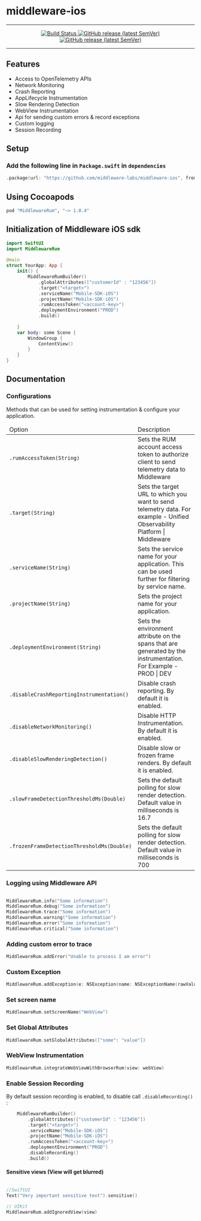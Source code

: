 # middleware-ios
---
<p align="center">
    <a href="https://github.com/middleware-labs/middleware-ios/releases">
        <img alt="Build Status" src="https://img.shields.io/badge/status-beta-orange">
      </a>
    <a href="https://github.com/middleware-labs/middleware-ios/actions/workflows/BuildAndTest.yml?query=branch%3Amain+">
        <img alt="GitHub release (latest SemVer)" src="https://github.com/middleware-labs/middleware-ios/actions/workflows/BuildAndTest.yml/badge.svg">
    </a>
    <a href="https://github.com/middleware-labs/middleware-android/releases">
        <img alt="GitHub release (latest SemVer)" src="https://img.shields.io/github/v/release/middleware-labs/middleware-ios?include_prereleases&style=flat">
    </a>
</p>

---

## Features

- Access to OpenTelemetry APIs
- Network Monitoring
- Crash Reporting
- AppLifecycle Instrumentation
- Slow Rendering Detection
- WebView Instrumentation
- Api for sending custom errors & record exceptions
- Custom logging
- Session Recording
            
## Setup
            
### Add the following line in `Package.swift` in `dependencies`
            
```swift
.package(url: "https://github.com/middleware-labs/middleware-ios", from: "1.0.4"),
```

## Using Cocoapods

```ruby
pod "MiddlewareRum", "~> 1.0.4"
```

## Initialization of Middleware iOS sdk
            
```swift
import SwiftUI
import MiddlewareRum
            
@main
struct YourApp: App {
    init() {
        MiddlewareRumBuilder()
            .globalAttributes(["customerId" : "123456"])
            .target("<target>")
            .serviceName("Mobile-SDK-iOS")
            .projectName("Mobile-SDK-iOS")
            .rumAccessToken("<account-key>")
            .deploymentEnvironment("PROD")
            .build()
        
    }
    var body: some Scene {
        WindowGroup {
            ContentView()
        }
    }
}
```

## Documentation

### Configurations

Methods that can be used for setting instrumentation & configure your application.
                                
<table>
    <thead>
        <tr><td>Option</td><td>Description</td><tr>
    </thead>
    <tbody>
        <tr>
            <td>
                <code lang="swift">.rumAccessToken(String)</code>
            </td>
            <td>
                Sets the RUM account access token to authorize client to send telemetry data to Middleware
            </td>
        </tr>
        <tr>
            <td>
                <code lang="swift">.target(String)</code>
            </td>
            <td>
                Sets the target URL to which you want to send telemetry data. For example - Unified Observability Platform | Middleware
            </td>
        </tr>
        <tr>
            <td>
                <code lang="swift">.serviceName(String)</code>
            </td>
            <td>
                Sets the service name for your application. This can be used further for filtering by service name.
            </td>
        </tr>
        <tr>
            <td>
                <code lang="swift">.projectName(String)</code>
            </td>
            <td>
                Sets the project name for your application.
            </td>
        </tr>
        <tr>
            <td>
                <code lang="swift">.deploymentEnvironment(String)</code>
            </td>
            <td>
                Sets the environment attribute on the spans that are generated by the instrumentation. For Example - PROD | DEV
            </td>
        </tr>
        <tr>
            <td>
                <code lang="swift">.disableCrashReportingInstrumentation()</code>
            </td>
            <td>
                Disable crash reporting. By default it is enabled.
            </td>
        </tr>
        <tr>
            <td>
                <code lang="swift">.disableNetworkMonitoring()</code>
            </td>
            <td>
                Disable HTTP Instrumentation. By default it is enabled.
            </td>
        </tr>
        <tr>
            <td>
                <code lang="swift">.disableSlowRenderingDetection()</code>
            </td>
            <td>
                Disable slow or frozen frame renders. By default it is enabled.
            </td>
        </tr>
        <tr>
            <td>
                <code lang="swift">.slowFrameDetectionThresholdMs(Double)</code>
            </td>
            <td>
                Sets the default polling for slow render detection. Default value in milliseconds is 16.7
            </td>
        </tr>
        <tr>
            <td>
                <code lang="swift">.frozenFrameDetectionThresholdMs(Double)</code>
            </td>
            <td>
                Sets the default polling for slow render detection. Default value in milliseconds is 700
            </td>
        </tr>
    </tbody>
</table>

### Logging using Middleware API

```swift

MiddlewareRum.info("Some information")
MiddlewareRum.debug("Some information")
MiddlewareRum.trace("Some information")
MiddlewareRum.warning("Some information")
MiddlewareRum.error("Some information")
MiddlewareRum.critical("Some information")
```

### Adding custom error to trace

```swift
MiddlewareRum.addError("Unable to process I am error")
```

### Custom Exception

```swift
MiddlewareRum.addException(e: NSException(name: NSExceptionName(rawValue: "RuntimeException"), reason: "I am custom exception"))
```

### Set screen name

```swift
MiddlewareRum.setScreenName("WebView")
```

### Set Global Attributes

```swift
MiddlewareRum.setGlobalAttributes(["some": "value"])
```

### WebView Instrumentation

```swift
MiddlewareRum.integrateWebViewWithBrowserRum(view: webView)
```

### Enable Session Recording

By default session recording is enabled, to disable call `.disableRecording()` :

```swift
    MiddlewareRumBuilder()
        .globalAttributes(["customerId" : "123456"])
        .target("<target>")
        .serviceName("Mobile-SDK-iOS")
        .projectName("Mobile-SDK-iOS")
        .rumAccessToken("<account-key>")
        .deploymentEnvironment("PROD")
        .disableRecording()
        .build()
```

#### Sensitive views (View will get blurred) 

```swift

//SwiftUI
Text("Very important sensitive text").sensitive()

// UIKit
MiddlewareRum.addIgnoredView(view)
```

